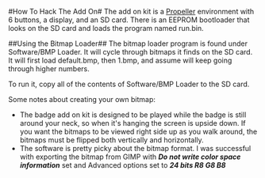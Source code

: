#How To Hack The Add On#
The add on kit is a [Propeller](http://en.wikipedia.org/wiki/Parallax_Propeller) environment with 6 buttons,
a display, and an SD card. There is an EEPROM bootloader that looks on the SD card and loads the program named run.bin.

##Using the Bitmap Loader##
The bitmap loader program is found under Software/BMP Loader.  It will cycle through bitmaps it finds
on the SD card.  It will first load default.bmp, then 1.bmp, and assume will keep going through higher numbers.

To run it, copy all of the contents of Software/BMP Loader to the SD card.

Some notes about creating your own bitmap:
- The badge add on kit is designed to be played while the badge is still around your neck, so when it's hanging the screen is upside down. If you want the bitmaps to be viewed right side up as you walk around, the bitmaps must be flipped both vertically and horizontally.
- The software is pretty picky about the bitmap format. I was successful with exporting the bitmap from GIMP with _**Do not write color space information**_ set and Advanced options set to _**24 bits R8 G8 B8**_
